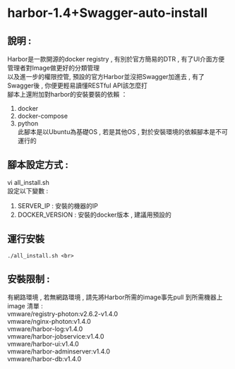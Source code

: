 # harbor-1.4+Swagger-auto-install

說明 : 
-------
Harbor是一款開源的docker registry , 有別於官方簡易的DTR , 有了UI介面方便管理者對Image做更好的分類管理 <br>
以及進一步的權限控管, 預設的官方Harbor並沒把Swagger加進去 , 有了Swagger後 , 你便更輕易讀懂RESTful API該怎麼打 <br>
腳本上還附加對harbor的安裝要裝的依賴 ：<br>
1. docker<br>
2. docker-compose<br>
3. python <br>
此腳本是以Ubuntu為基礎OS , 若是其他OS , 對於安裝環境的依賴腳本是不可運行的<br>

腳本設定方式 :
-------
vi all_install.sh <br>
設定以下變數 : <br>
1. SERVER_IP : 安裝的機器的IP <br>
2. DOCKER_VERSION : 安裝的docker版本 , 建議用預設的 <br>


運行安裝 
-------
    ./all_install.sh <br>


安裝限制 :
-------
有網路環境 , 若無網路環境 , 請先將Harbor所需的image事先pull 到所需機器上 <br>
image 清單 : <br>
vmware/registry-photon:v2.6.2-v1.4.0  <br>
vmware/nginx-photon:v1.4.0 <br>
vmware/harbor-log:v1.4.0  <br>
vmware/harbor-jobservice:v1.4.0  <br>
vmware/harbor-ui:v1.4.0 <br>
vmware/harbor-adminserver:v1.4.0 <br>
vmware/harbor-db:v1.4.0 <br>

